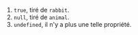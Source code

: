 
1. `true`, tiré de `rabbit`.
2. `null`, tiré de `animal`.
3. `undefined`, il n'y a plus une telle propriété.
